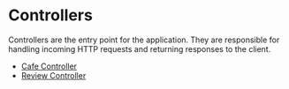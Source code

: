 # Controllers

Controllers are the entry point for the application. They are responsible for handling incoming HTTP requests and returning responses to the client.

- [Cafe Controller](./CafeController.ts)
- [Review Controller](./ReviewController.ts)
